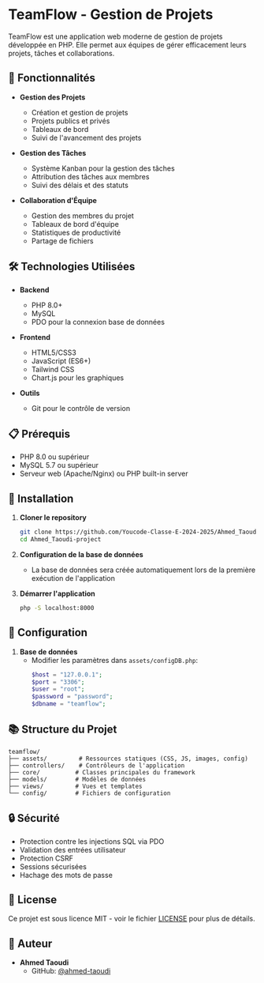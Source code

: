 # TeamFlow - Gestion de Projets

TeamFlow est une application web moderne de gestion de projets développée en PHP. Elle permet aux équipes de gérer efficacement leurs projets, tâches et collaborations.

## 🚀 Fonctionnalités

- **Gestion des Projets**
  - Création et gestion de projets
  - Projets publics et privés
  - Tableaux de bord
  - Suivi de l'avancement des projets

- **Gestion des Tâches**
  - Système Kanban pour la gestion des tâches
  - Attribution des tâches aux membres
  - Suivi des délais et des statuts

- **Collaboration d'Équipe**
  - Gestion des membres du projet
  - Tableaux de bord d'équipe
  - Statistiques de productivité
  - Partage de fichiers

## 🛠️ Technologies Utilisées

- **Backend**
  - PHP 8.0+
  - MySQL
  - PDO pour la connexion base de données

- **Frontend**
  - HTML5/CSS3
  - JavaScript (ES6+)
  - Tailwind CSS
  - Chart.js pour les graphiques

- **Outils**
  - Git pour le contrôle de version

## 📋 Prérequis

- PHP 8.0 ou supérieur
- MySQL 5.7 ou supérieur
- Serveur web (Apache/Nginx) ou PHP built-in server

## 🚀 Installation

1. **Cloner le repository**
   ```bash
   git clone https://github.com/Youcode-Classe-E-2024-2025/Ahmed_Taoudi-project.git
   cd Ahmed_Taoudi-project
   ```

2. **Configuration de la base de données**
   - La base de données sera créée automatiquement lors de la première exécution de l'application

3. **Démarrer l'application**
   ```bash
   php -S localhost:8000
   ```

## 🔧 Configuration

1. **Base de données**
   - Modifier les paramètres dans `assets/configDB.php`:
     ```php
     $host = "127.0.0.1";
     $port = "3306";
     $user = "root";
     $password = "password";
     $dbname = "teamflow";
     ```

## 📚 Structure du Projet

```
teamflow/
├── assets/         # Ressources statiques (CSS, JS, images, config)
├── controllers/    # Contrôleurs de l'application
├── core/          # Classes principales du framework
├── models/        # Modèles de données
├── views/         # Vues et templates
└── config/        # Fichiers de configuration
```

## 🔒 Sécurité

- Protection contre les injections SQL via PDO
- Validation des entrées utilisateur
- Protection CSRF
- Sessions sécurisées
- Hachage des mots de passe

## 📝 License

Ce projet est sous licence MIT - voir le fichier [LICENSE](LICENSE) pour plus de détails.

## 👤 Auteur

- **Ahmed Taoudi**
  - GitHub: [@ahmed-taoudi](https://github.com/tawdi)
